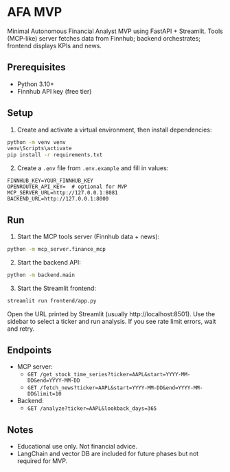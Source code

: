 # AFA MVP

Minimal Autonomous Financial Analyst MVP using FastAPI + Streamlit. Tools (MCP-like) server fetches data from Finnhub; backend orchestrates; frontend displays KPIs and news.

## Prerequisites
- Python 3.10+
- Finnhub API key (free tier)

## Setup
1. Create and activate a virtual environment, then install dependencies:
```bash
python -m venv venv
venv\Scripts\activate
pip install -r requirements.txt
```

2. Create a `.env` file from `.env.example` and fill in values:
```
FINNHUB_KEY=YOUR_FINNHUB_KEY
OPENROUTER_API_KEY=  # optional for MVP
MCP_SERVER_URL=http://127.0.0.1:8081
BACKEND_URL=http://127.0.0.1:8000
```

## Run
1. Start the MCP tools server (Finnhub data + news):
```bash
python -m mcp_server.finance_mcp
```

2. Start the backend API:
```bash
python -m backend.main
```

3. Start the Streamlit frontend:
```bash
streamlit run frontend/app.py
```

Open the URL printed by Streamlit (usually http://localhost:8501). Use the sidebar to select a ticker and run analysis. If you see rate limit errors, wait and retry.

## Endpoints
- MCP server:
  - `GET /get_stock_time_series?ticker=AAPL&start=YYYY-MM-DD&end=YYYY-MM-DD`
  - `GET /fetch_news?ticker=AAPL&start=YYYY-MM-DD&end=YYYY-MM-DD&limit=10`
- Backend:
  - `GET /analyze?ticker=AAPL&lookback_days=365`

## Notes
- Educational use only. Not financial advice.
- LangChain and vector DB are included for future phases but not required for MVP.
